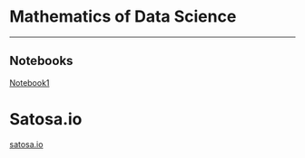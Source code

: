 # Mathematics of Data Science

<hr>


## Notebooks
[Notebook1](https://colab.research.google.com/drive/1y-yz7dJ6TTgrUzfhAHNdeqSU1HP29GZl)


# Satosa.io
[satosa.io](https://setosa.io/ev/ordinary-least-squares-regression/)
